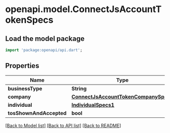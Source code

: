 # openapi.model.ConnectJsAccountTokenSpecs

## Load the model package
```dart
import 'package:openapi/api.dart';
```

## Properties
Name | Type | Description | Notes
------------ | ------------- | ------------- | -------------
**businessType** | **String** |  | [optional] 
**company** | [**ConnectJsAccountTokenCompanySpecs**](ConnectJsAccountTokenCompanySpecs.md) |  | [optional] 
**individual** | [**IndividualSpecs1**](IndividualSpecs1.md) |  | [optional] 
**tosShownAndAccepted** | **bool** |  | [optional] 

[[Back to Model list]](../README.md#documentation-for-models) [[Back to API list]](../README.md#documentation-for-api-endpoints) [[Back to README]](../README.md)


